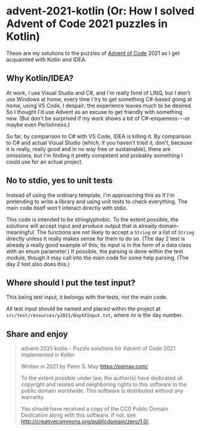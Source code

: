 advent-2021-kotlin (Or: How I solved Advent of Code 2021 puzzles in Kotlin)
===========================================================================

These are my solutions to the puzzles of [Advent of
Code](https://adventofcode.com/) 2021 as I get acquainted with Kotlin
and IDEA.

Why Kotlin/IDEA?
----------------

At work, I use Visual Studio and C#, and I'm really fond of LINQ, but I
don't use Windows at home, every time I try to get something C#-based
going at home, using VS Code, I despair; the experience leaves much to
be desired. So I thought I'd use Advent as an excuse to get friendly
with something new. (But don't be surprised if my work shows a bit of
C#-esqueness---or maybe even Perlishness.)

So far, by comparison to C# with VS Code, IDEA is killing it. By
comparison to C# and actual Visual Studio (which, if you haven't tried
it, don't, because it is really, really good and in no way free or
sustainable), there are omissions, but I'm finding it pretty competent
and probably something I could use for an actual project.

No to stdio, yes to unit tests
------------------------------

Instead of using the ordinary template, I'm approaching this as if I'm
pretending to write a library and using unit tests to check everything.
The main code itself won't interact directly with stdio.

This code is intended to be stringlyphobic. To the extent possible, the
solutions will accept input and produce output that is already
domain-meaningful. The functions are not likely to accept a `String` or
a list of `String` directly unless it really makes sense for them to do
so. (The day 2 test is already a really good example of this; its input
is in the form of a data class with an enum parameter.) If possible, the
parsing is done within the test module, though it may call into the main
code for some help parsing. (The day 2 test also does this.)

Where should I put the test input?
----------------------------------

This being test input, it belongs with the tests, not the main code.

All test input should be named and placed within the project at
`src/test/resources/y2021/DayXXInput.txt`, where `XX` is the day number.

Share and enjoy
---------------

> advent-2021-kotlin - Puzzle solutions for Advent of Code 2021
> implemented in Kotlin
>
> Written in 2021 by Peter S. May <https://psmay.com/>
>
> To the extent possible under law, the author(s) have dedicated all
> copyright and related and neighboring rights to this software to the
> public domain worldwide. This software is distributed without any
> warranty.
>
> You should have received a copy of the CC0 Public Domain Dedication
> along with this software. If not, see
> <http://creativecommons.org/publicdomain/zero/1.0/>.
